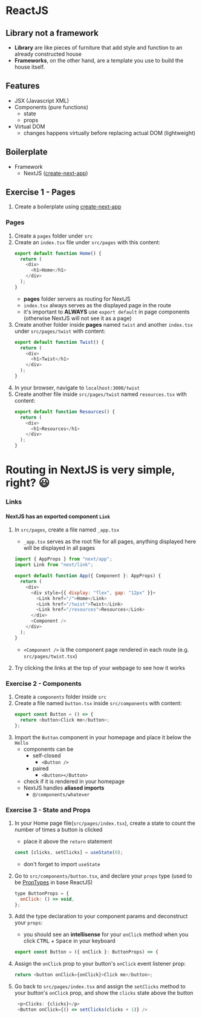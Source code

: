 # ReactJS

## Library not a framework

- **Library** are like pieces of furniture that add style and function to an already constructed house
- **Frameworks**, on the other hand, are a template you use to build the house itself.

## Features

- JSX (Javascript XML)
- Components (pure functions)
  - state
  - props
- Virtual DOM
  - changes happens virtually before replacing actual DOM (lightweight)

## Boilerplate

- Framework
  - NextJS ([create-next-app](https://nextjs.org/docs/pages/api-reference/create-next-app))

## Exercise 1 - Pages

1. Create a boilerplate using [create-next-app](https://nextjs.org/docs/pages/api-reference/create-next-app)

### Pages

1. Create a `pages` folder under `src`
2. Create an `index.tsx` file under `src/pages` with this content:
   ```javascript
   export default function Home() {
     return (
       <div>
         <h1>Home</h1>
       </div>
     );
   }
   ```
   - **pages** folder servers as routing for NextJS
   - `index.tsx` always serves as the displayed page in the route
   - it's important to **ALWAYS** use `export default` in page components (otherwise NextJS will not see it as a page)
3. Create another folder inside **pages** named `twist` and another `index.tsx` under `src/pages/twist` with content:
   ```javascript
   export default function Twist() {
     return (
       <div>
         <h1>Twist</h1>
       </div>
     );
   }
   ```
4. In your browser, navigate to `localhost:3000/twist`
5. Create another file inside `src/pages/twist` named `resources.tsx` with content:
   ```javascript
   export default function Resources() {
     return (
       <div>
         <h1>Resources</h1>
       </div>
     );
   }
   ```

# Routing in NextJS is very simple, right? 😃

### Links

#### NextJS has an exported component `Link`

1. In `src/pages`, create a file named `_app.tsx`

   - `_app.tsx` serves as the root file for all pages, anything displayed here will be displayed in all pages

   ```javascript
   import { AppProps } from "next/app";
   import Link from "next/link";

   export default function App({ Component }: AppProps) {
     return (
       <div>
         <div style={{ display: "flex", gap: "12px" }}>
           <Link href="/">Home</Link>
           <Link href="/twist">Twist</Link>
           <Link href="/resources">Resources</Link>
         </div>
         <Component />
       </div>
     );
   }
   ```

   - `<Component />` is the component page rendered in each route (e.g. `src/pages/twist.tsx`)

2. Try clicking the links at the top of your webpage to see how it works

### Exercise 2 - Components

1. Create a `components` folder inside `src`
2. Create a file named `button.tsx` inside `src/components` with content:
   ```javascript
   export const Button = () => {
     return <button>Click me</button>;
   };
   ```
3. Import the `Button` component in your homepage and place it below the `Hello`
   - components can be
     - self-closed
       - `<Button />`
     - paired
       - `<Button></Button>`
   - check if it is rendered in your homepage
   - NextJS handles **aliased imports**
     - `@/components/whatever`

### Exercise 3 - State and Props

1. In your Home page file(`src/pages/index.tsx`), create a state to count the number of times a button is clicked
   - place it above the `return` statement
   ```javascript
   const [clicks, setClicks] = useState(0);
   ```
   - don't forget to import `useState`
2. Go to `src/components/button.tsx`, and declare your `props` type (used to be [PropTypes](https://legacy.reactjs.org/docs/typechecking-with-proptypes.html) in base ReactJS)
   ```javascript
   type ButtonProps = {
     onClick: () => void,
   };
   ```
3. Add the type declaration to your component params and deconstruct your `props`:
   - you should see an **intellisense** for your `onClick` method when you click <kbd>CTRL</kbd> + <kbd>Space</kbd> in your keyboard
   ```javascript
   export const Button = ({ onClick }: ButtonProps) => {
   ```
4. Assign the `onClick` prop to your button's `onClick` event listener prop:

   ```javascript
   return <button onClick={onClick}>Click me</button>;
   ```

5. Go back to `src/pages/index.tsx` and assign the `setClicks` method to your button's `onClick` prop, and show the `clicks` state above the button
   ```javascript
    <p>Clicks: {clicks}</p>
    <Button onClick={() => setClicks(clicks + 1)} />
   ```
